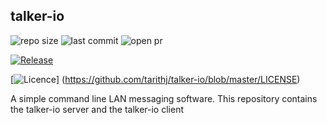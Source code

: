 ## talker-io

<img alt="repo size" src="https://img.shields.io/github/repo-size/tarithj/talker-io"/>
<img alt="last commit" src="https://img.shields.io/github/commits-since/tarithj/talker-io/latest/master"/>
<img alt="open pr" src="https://img.shields.io/github/issues-pr-raw/tarithj/talker-io"/>


[![Release](https://img.shields.io/github/release/tarithj/talker-io.svg?label=Release)](https://github.com/tarithj/talker-io/releases)


[![Licence](https://img.shields.io/github/license/tarithj/talker-io)]
(https://github.com/tarithj/talker-io/blob/master/LICENSE)



A simple command line LAN messaging software.
This repository contains the talker-io server and the talker-io client


